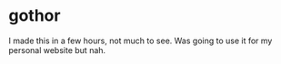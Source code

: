 # gothor

I made this in a few hours, not much to see. Was going to use it for my personal website but nah.